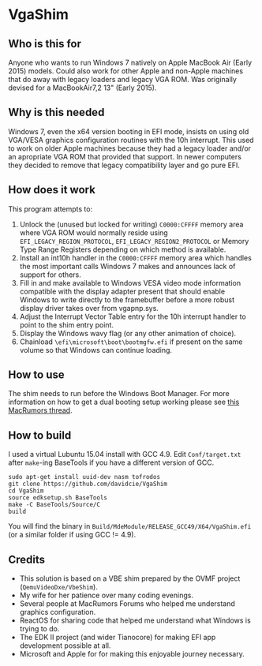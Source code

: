 # VgaShim
## Who is this for
Anyone who wants to run Windows 7 natively on Apple MacBook Air (Early 2015) models. Could also work for other Apple and non-Apple machines that do away with legacy loaders and legacy VGA ROM. Was originally devised for a MacBookAir7,2 13" (Early 2015).

## Why is this needed
Windows 7, even the x64 version booting in EFI mode, insists on using old VGA/VESA graphics configuration routines with the 10h interrupt. This used to work on older Apple machines because they had a legacy loader and/or an apropriate VGA ROM that provided that support. In newer computers they decided to remove that legacy compatibility layer and go pure EFI.

## How does it work
This program attempts to:

1. Unlock the (unused but locked for writing) `C0000:CFFFF` memory area where VGA ROM would normally reside using `EFI_LEGACY_REGION_PROTOCOL`, `EFI_LEGACY_REGION2_PROTOCOL` or Memory Type Range Registers depending on which method is available.
2. Install an int10h handler in the `C0000:CFFFF` memory area which handles the most important calls Windows 7 makes and announces lack of support for others. 
3. Fill in and make available to Windows VESA video mode information compatible with the display adapter present that should enable Windows to write directly to the framebuffer before a more robust display driver takes over from vgapnp.sys.
4. Adjust the Interrupt Vector Table entry for the 10h interrupt handler to point to the shim entry point.
5. Display the Windows wavy flag (or any other animation of choice).
6. Chainload `\efi\microsoft\boot\bootmgfw.efi` if present on the same volume so that Windows can continue loading.

## How to use
The shim needs to run before the Windows Boot Manager. For more information on how to get a dual booting setup working please see [this MacRumors thread](http://forums.macrumors.com/threads/guide-install-windows-7-on-air-2015.1961618/).

## How to build
I used a virtual Lubuntu 15.04 install with GCC 4.9. Edit `Conf/target.txt` after `make`-ing BaseTools if you have a different version of GCC.

    sudo apt-get install uuid-dev nasm tofrodos
    git clone https://github.com/davidcie/VgaShim
    cd VgaShim
    source edksetup.sh BaseTools
    make -C BaseTools/Source/C
    build
You will find the binary in `Build/MdeModule/RELEASE_GCC49/X64/VgaShim.efi` (or a similar folder if using GCC != 4.9).

## Credits
* This solution is based on a VBE shim prepared by the OVMF project (`QemuVideoDxe/VbeShim`).
* My wife for her patience over many coding evenings.
* Several people at MacRumors Forums who helped me understand graphics configuration.
* ReactOS for sharing code that helped me understand what Windows is trying to do.
* The EDK II project (and wider Tianocore) for making EFI app development possible at all.
* Microsoft and Apple for for making this enjoyable journey necessary.
